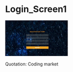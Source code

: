 # Login_Screen1

<p>
<a href="https://github.com/muratcelikk/Login_Screen1/blob/main/Proje.png" target="_blank">
<img src="https://github.com/muratcelikk/Login_Screen1/blob/main/Proje.png" width="200" style="max-width:100%;"></a>
<p>

Quotation: Coding market
